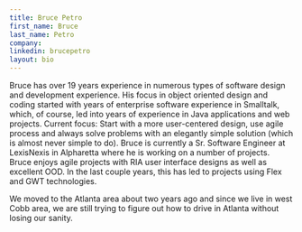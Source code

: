 ```yaml
---
title: Bruce Petro
first_name: Bruce
last_name: Petro
company:
linkedin: brucepetro
layout: bio
---
```

Bruce has over 19 years experience in numerous types of software design and development experience. His focus in object oriented design and coding started with years of enterprise software experience in Smalltalk, which, of course, led into years of experience in Java applications and web projects. Current focus: Start with a more user-centered design, use agile process and always solve problems with an elegantly simple solution (which is almost never simple to do). Bruce is currently a Sr. Software Engineer at LexisNexis in Alpharetta where he is working on a number of projects. Bruce enjoys agile projects with RIA user interface designs as well as excellent OOD. In the last couple years, this has led to projects using Flex and GWT technologies.

We moved to the Atlanta area about two years ago and since we live in west Cobb area, we are still trying to figure out how to drive in Atlanta without losing our sanity.
